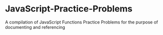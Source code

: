 # JavaScript-Practice-Problems
A compilation of JavaScript Functions Practice Problems for the purpose of documenting and referencing
